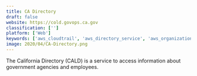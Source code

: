 ```yaml
---
title: CA Directory
draft: false 
website: https://cold.govops.ca.gov
classification: ['']
platform: ['Web']
keywords: ['aws_cloudtrail', 'aws_directory_service', 'aws_organizations', 'apache_directory', 'azure_active_directory_for_developers', 'dreamfactory', 'forgerock', 'identity_management_and_migrations', 'manageengine_admanager_plus', 'netiq_edirectory', 'okta', 'oracle_identity_manager', 'pointivity', 'postman_collections', 'red_hat_directory_server', 'secret_double_octopus', 'sentinet']
image: 2020/04/CA-Directory.png
---
```

The California Directory (CALD) is a service to access information about government agencies and employees.